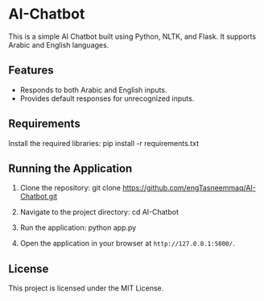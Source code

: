 # AI-Chatbot

This is a simple AI Chatbot built using Python, NLTK, and Flask. It supports Arabic and English languages.

## Features
- Responds to both Arabic and English inputs.
- Provides default responses for unrecognized inputs.

## Requirements
Install the required libraries:
pip install -r requirements.txt


## Running the Application
1. Clone the repository:
git clone https://github.com/engTasneemmaq/AI-Chatbot.git

2. Navigate to the project directory:
cd AI-Chatbot

3. Run the application:
python app.py

4. Open the application in your browser at `http://127.0.0.1:5000/`.

## License
This project is licensed under the MIT License.


